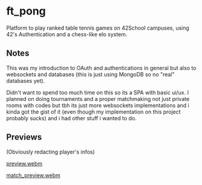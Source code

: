 # ft_pong

Platform to play ranked table tennis games on 42School campuses, using 42's Authentication and a chess-like elo system.

## Notes

This was my introduction to OAuth and authentications in general but also to websockets and databases (this is just using MongoDB so no "real" databases yet).

Didn't want to spend too much time on this so its a SPA with basic ui/ux.
I planned on doing tournaments and a proper matchmaking not just private rooms with codes but tbh its just more websockets implementations and i kinda got the gist of it (even though my implementation on this project probably sucks) and i had other stuff i wanted to do.

## Previews

(Obviously redacting player's infos)

[preview.webm](https://github.com/user-attachments/assets/cbccd7c0-4ca6-4657-8695-f06e0aae3e0c)


[match_preview.webm](https://github.com/user-attachments/assets/4ef5e501-3ccf-43ed-8007-59eca471299d)

